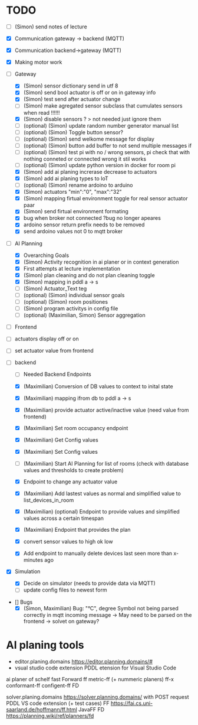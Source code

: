 # TODO

- [ ] (Simon) send notes of lecture

- [x] Communication gateway -> backend (MQTT)
- [x] Communication backend->gateway (MQTT)
- [x] Making motor work
- [ ] Gateway
  - [x] (Simon) sensor dictionary send in utf 8
  - [x] (Simon) send bool actuator is off or on in gateway info
  - [x] (Simon) test send after actuator change
  - [ ] (Simon) make agregated sensor subclass that cumulates sensors when read !!!!!!
  - [x] (Simon) disable sensors ? > not needed just ignore them
  - [ ] (optional) (Simon) update random number generator manual list
  - [ ] (optional) (Simon) Toggle button sensor?
  - [ ] (optional) (Simon) send welkome message for display
  - [ ] (optional) (Simon) button add buffer to not send multiple messages if
  - [ ] (optional) (Simon) test pi with no / wrong sensors, pi check that with nothing conneted or connected wrong it stil works
  - [ ] (optional) (Simon) update python version in docker for room pi
  - [x] (Simon) add ai planing increrase decrease to actuators
  - [x] (Simon) add ai planing types to IoT
  - [ ] (optional) (Simon) rename ardoino to arduino
  - [x] (Simon) actuators "min":"0", "max":"32"
  - [x] (Simon) mapping firtual environment toggle for real sensor actuator paar
  - [x] (Simon) send firtual environment formating
  - [x] bug when broker not connected ?bug no longer apeares
  - [x] ardoino sensor return prefix needs to be removed
  - [x] send ardoino values not 0 to mqtt broker

- [ ] AI Planning
  - [x] Overarching Goals
  - [x] (Simon) Activity recognition in ai planer or in context generation
  - [x] First attempts at lecture implementation
  - [x] (Simon) plan cleaning and do not plan cleaning toggle
  - [x] (Simon) mapping in pddl a -> s
  - [ ] (Simon) Actuator_Text teg
  - [ ] (optional) (Simon) individual sensor goals
  - [ ] (optional) (Simon) room positiones
  - [ ] (Simon) program activitys in config file
  - [ ] (optional) (Maximilian, Simon) Sensor aggregation

- [ ] Frontend
 - [ ] actuators display off or on
 - [ ] set actuator value from frontend

- [ ] backend
  - [ ] Needed Backend Endpoints
  - [x] (Maximilian) Conversion of DB values to context to inital state
  - [x] (Maximilian) mapping ifrom db to pddl a -> s
  - [x] (Maximilian) provide actuator active/inactive value (need value from frontend)
  - [x] (Maximilian) Set room occupancy endpoint
  - [x] (Maximilian) Get Config values
  - [x] (Maximilian) Set Config values
  - [ ] (Maximilian) Start AI Planning for list of rooms (check with database values and thresholds to create problem)
  - [x] Endpoint to change any actuator value
  - [x] (Maximilian) Add lastest values as normal and simplified value to list_devices_in_room
  - [x] (Maximilian) (optional) Endpoint to provide values and simplified values across a certain timespan
  - [x] (Maximilian) Endpoint that provides the plan
  - [x] convert sensor values to high ok low
  - [x] Add endpoint to manually delete devices last seen more than x-minutes ago


- [x] Simulation
  - [x] Decide on simulator (needs to provide data via MQTT)
  - [ ] update config files to newest form

- [] Bugs 
  - [x] (Simon, Maximilian) Bug: "°C", degree Symbol not being parsed correctly in mqtt incoming message -> May need to be parsed on the frontend -> solvet on gateway?

# AI planing tools

- editor.planing.domains https://editor.planning.domains/#
- vsual studio code extension PDDL etension for Visual Studio Code

ai planer of schelf
fast Forward ff
metric-ff (+ nummeric planers)
ff-x
conformant-ff
configent-ff
FD

solver.planing.domains https://solver.planning.domains/ with POST request
PDDL VS code extension (+ test cases)
FF https://fai.cs.uni-saarland.de/hoffmann/ff.html
JavaFF
FD https://planning.wiki/ref/planners/fd
